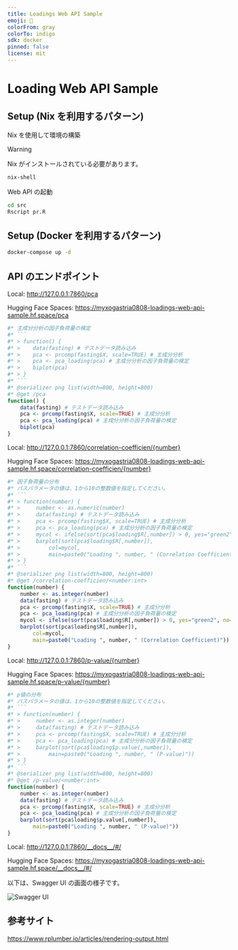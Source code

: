 ```yaml
---
title: Loadings Web API Sample
emoji: 🚀
colorFrom: gray
colorTo: indigo
sdk: docker
pinned: false
license: mit
---
```


# Loading Web API Sample

## Setup (Nix を利用するパターン)

Nix を使用して環境の構築

> [!WARNING]
> Nix がインストールされている必要があります。

```sh
nix-shell
```

Web API の起動

```sh
cd src
Rscript pr.R
```

## Setup (Docker を利用するパターン)

```sh
docker-compose up -d
```

## API のエンドポイント

Local: http://127.0.0.1:7860/pca

Hugging Face Spaces: https://myxogastria0808-loadings-web-api-sample.hf.space/pca

````r
#* 主成分分析の因子負荷量の検定
#* ```
#* > function() {
#* >    data(fasting) # テストデータ読み込み
#* >    pca <- prcomp(fasting$X, scale=TRUE) # 主成分分析
#* >    pca <- pca_loading(pca) # 主成分分析の因子負荷量の検定
#* >    biplot(pca)
#* > }
#* ```
#* @serializer png list(width=800, height=800)
#* @get /pca
function() {
    data(fasting) # テストデータ読み込み
    pca <- prcomp(fasting$X, scale=TRUE) # 主成分分析
    pca <- pca_loading(pca) # 主成分分析の因子負荷量の検定
    biplot(pca)
}
````

Local: http://127.0.0.1:7860/correlation-coefficien/{number}

Hugging Face Spaces: https://myxogastria0808-loadings-web-api-sample.hf.space/correlation-coefficien/{number}

````r
#* 因子負荷量の分布
#* パスパラメータの値は、1から10の整数値を指定してください。
#* ```
#* > function(number) {
#* >     number <- as.numeric(number)
#* >     data(fasting) # テストデータ読み込み
#* >     pca <- prcomp(fasting$X, scale=TRUE) # 主成分分析
#* >     pca <- pca_loading(pca) # 主成分分析の因子負荷量の検定
#* >     mycol <- ifelse(sort(pca$loading$R[,number]) > 0, yes="green2", no="red2")
#* >     barplot(sort(pca$loading$R[,number]),
#* >         col=mycol,
#* >         main=paste0("Loading ", number, " (Correlation Coefficient)"))
#* > }
#* ```
#* @serializer png list(width=800, height=800)
#* @get /correlation-coefficien/<number:int>
function(number) {
    number <- as.integer(number)
    data(fasting) # テストデータ読み込み
    pca <- prcomp(fasting$X, scale=TRUE) # 主成分分析
    pca <- pca_loading(pca) # 主成分分析の因子負荷量の検定
    mycol <- ifelse(sort(pca$loading$R[,number]) > 0, yes="green2", no="red2")
    barplot(sort(pca$loading$R[,number]),
        col=mycol,
        main=paste0("Loading ", number, " (Correlation Coefficient)"))
}
````

Local: http://127.0.0.1:7860/p-value/{number}

Hugging Face Spaces: https://myxogastria0808-loadings-web-api-sample.hf.space/p-value/{number}

````r
#* p値の分布
#* パスパラメータの値は、1から10の整数値を指定してください。
#* ```
#* > function(number) {
#* >     number <- as.integer(number)
#* >     data(fasting) # テストデータ読み込み
#* >     pca <- prcomp(fasting$X, scale=TRUE) # 主成分分析
#* >     pca <- pca_loading(pca) # 主成分分析の因子負荷量の検定
#* >     barplot(sort(pca$loading$p.value[,number]),
#* >         main=paste0("Loading ", number, " (P-value)"))
#* > }
#* ```
#* @serializer png list(width=800, height=800)
#* @get /p-value/<number:int>
function(number) {
    number <- as.integer(number)
    data(fasting) # テストデータ読み込み
    pca <- prcomp(fasting$X, scale=TRUE) # 主成分分析
    pca <- pca_loading(pca) # 主成分分析の因子負荷量の検定
    barplot(sort(pca$loading$p.value[,number]),
        main=paste0("Loading ", number, " (P-value)"))
}
````

Local: http://127.0.0.1:7860/__docs__/#/

Hugging Face Spaces: https://myxogastria0808-loadings-web-api-sample.hf.space/__docs__/#/

以下は、Swagger UI の画面の様子です。

![Swagger UI](https://github.com/user-attachments/assets/1eab9119-daf5-43fc-9418-3dacc7bded11)

## 参考サイト

https://www.rplumber.io/articles/rendering-output.html
